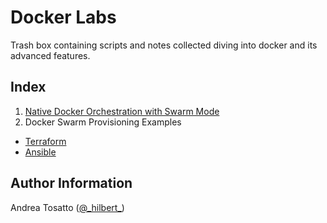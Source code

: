Docker Labs
===========

Trash box containing scripts and notes collected diving into docker
and its advanced features.

Index
-----

1. [Native Docker Orchestration with Swarm Mode](https://github.com/atosatto/docker-labs/tree/master/swarm-mode)
2. Docker Swarm Provisioning Examples
  - [Terraform](https://github.com/atosatto/docker-labs/tree/master/swarm-mode/terraform)
  - [Ansible](https://github.com/atosatto/docker-labs/tree/master/swarm-mode/ansible)

Author Information
------------------

Andrea Tosatto ([@\_hilbert\_](https://twitter.com/_hilbert_))
